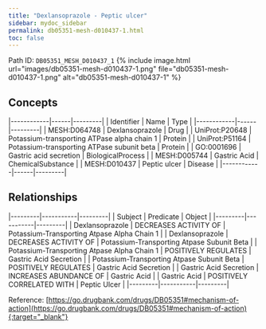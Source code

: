 ```yaml
---
title: "Dexlansoprazole - Peptic ulcer"
sidebar: mydoc_sidebar
permalink: db05351-mesh-d010437-1.html
toc: false 
---
```



Path ID: `DB05351_MESH_D010437_1`
{% include image.html url="images/db05351-mesh-d010437-1.png" file="db05351-mesh-d010437-1.png" alt="db05351-mesh-d010437-1" %}

## Concepts

|------------|------|---------|
| Identifier | Name | Type    |
|------------|------|---------|
| MESH:D064748 | Dexlansoprazole | Drug |
| UniProt:P20648 | Potassium-transporting ATPase alpha chain 1 | Protein |
| UniProt:P51164 | Potassium-transporting ATPase subunit beta | Protein |
| GO:0001696 | Gastric acid secretion | BiologicalProcess |
| MESH:D005744 | Gastric Acid | ChemicalSubstance |
| MESH:D010437 | Peptic ulcer | Disease |
|------------|------|---------|

## Relationships

|---------|-----------|---------|
| Subject | Predicate | Object  |
|---------|-----------|---------|
| Dexlansoprazole | DECREASES ACTIVITY OF | Potassium-Transporting Atpase Alpha Chain 1 |
| Dexlansoprazole | DECREASES ACTIVITY OF | Potassium-Transporting Atpase Subunit Beta |
| Potassium-Transporting Atpase Alpha Chain 1 | POSITIVELY REGULATES | Gastric Acid Secretion |
| Potassium-Transporting Atpase Subunit Beta | POSITIVELY REGULATES | Gastric Acid Secretion |
| Gastric Acid Secretion | INCREASES ABUNDANCE OF | Gastric Acid |
| Gastric Acid | POSITIVELY CORRELATED WITH | Peptic Ulcer |
|---------|-----------|---------|

Reference: [https://go.drugbank.com/drugs/DB05351#mechanism-of-action](https://go.drugbank.com/drugs/DB05351#mechanism-of-action){:target="_blank"}